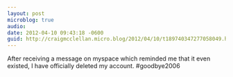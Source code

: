 ```yaml
---
layout: post
microblog: true
audio: 
date: 2012-04-10 09:43:18 -0600
guid: http://craigmcclellan.micro.blog/2012/04/10/t189740347277058049.html
---
```

After receiving a message on myspace which reminded me that it even existed, I have officially deleted my account. #goodbye2006

